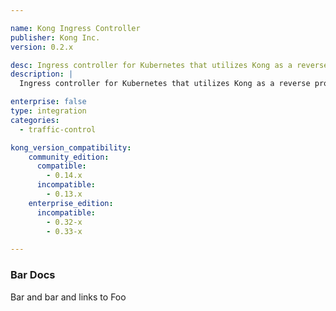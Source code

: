 ```yaml
---

name: Kong Ingress Controller
publisher: Kong Inc.
version: 0.2.x

desc: Ingress controller for Kubernetes that utilizes Kong as a reverse proxy and load balancer
description: |
  Ingress controller for Kubernetes that utilizes Kong as a reverse proxy and load balancer.

enterprise: false
type: integration
categories:
  - traffic-control

kong_version_compatibility:
    community_edition:
      compatible:
        - 0.14.x
      incompatible:
        - 0.13.x
    enterprise_edition:
      incompatible:
        - 0.32-x
        - 0.33-x

---
```


### Bar Docs

Bar and bar and links to Foo
